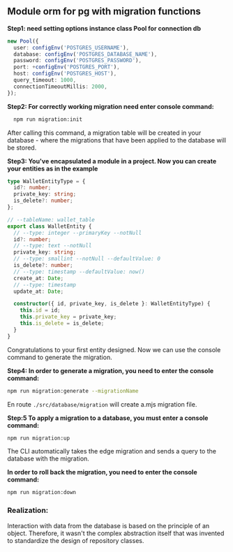 ## Module orm for pg with migration functions

**Step1: need setting options instance class Pool for connection db**

```typescript
new Pool({
  user: configEnv('POSTGRES_USERNAME'),
  database: configEnv('POSTGRES_DATABASE_NAME'),
  password: configEnv('POSTGRES_PASSWORD'),
  port: +configEnv('POSTGRES_PORT'),
  host: configEnv('POSTGRES_HOST'),
  query_timeout: 1000,
  connectionTimeoutMillis: 2000,
});
```

**Step2: For correctly working migration need enter console command:**

```bash
  npm run migration:init
```

After calling this command, a migration table will be created in your database - where
the migrations that have been applied to the database will be stored.

**Step3: You've encapsulated a module in a project. Now you can create your entities as in the example**

```typescript
type WalletEntityType = {
  id?: number;
  private_key: string;
  is_delete?: number;
};

// --tableName: wallet_table
export class WalletEntity {
  // --type: integer --primaryKey --notNull
  id?: number;
  // --type: text --notNull
  private_key: string;
  // --type: smallint --notNull --defaultValue: 0
  is_delete?: number;
  // --type: timestamp --defaultValue: now()
  create_at: Date;
  // --type: timestamp
  update_at: Date;

  constructor({ id, private_key, is_delete }: WalletEntityType) {
    this.id = id;
    this.private_key = private_key;
    this.is_delete = is_delete;
  }
}
```

Congratulations to your first entity designed. Now we can use the console command to generate the migration.

**Step4: In order to generate a migration, you need to enter the console command:**

```bash
npm run migration:generate --migrationName
```

En route `./src/database/migration` will create a.mjs migration file.

**Step:5 To apply a migration to a database, you must enter a console command:**

```bash
npm run migration:up
```

The CLI automatically takes the edge migration and sends a query to the database with the migration.

**In order to roll back the migration, you need to enter the console command:**

```bash
npm run migration:down
```

### Realization:

Interaction with data from the database is based on the principle of an object.
Therefore, it wasn't the complex abstraction itself that was invented to standardize
the design of repository classes.
